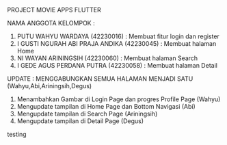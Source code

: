 PROJECT MOVIE APPS FLUTTER

NAMA ANGGOTA KELOMPOK :

1. PUTU WAHYU WARDAYA (42230016) : Membuat fitur login dan register
2. I GUSTI NGURAH ABI PRAJA ANDIKA (42230045) : Membuat halaman Home
3. NI WAYAN ARININGSIH (42230060) : Membuat halaman Search
4. I GEDE AGUS PERDANA PUTRA (42230058) : Membuat halaman Detail

UPDATE :
MENGGABUNGKAN SEMUA HALAMAN MENJADI SATU (Wahyu,Abi,Ariningsih,Degus)

1. Menambahkan Gambar di Login Page dan progres Profile Page (Wahyu) <br>
2. Mengupdate tampilan di Home Page dan Bottom Navigasi (Abi) <br>
3. Mengupdate tampilan di Search Page (Ariningsih) <br>
4. Mengupdate tampilan di Detail Page (Degus) <br>

testing
